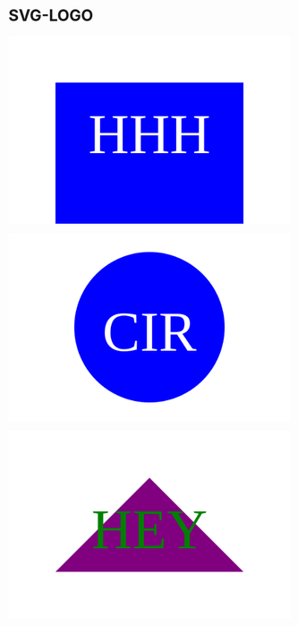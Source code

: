 # SVG-LOGO

![`logo`](examples/square.svg)

![`logo`](examples/circle.svg)

![`logo`](examples/tri.svg)

